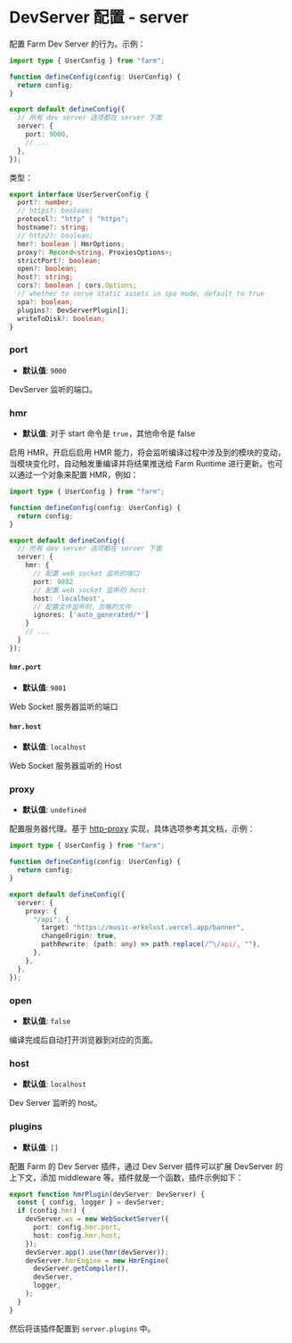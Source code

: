 # DevServer 配置 - server

配置 Farm Dev Server 的行为。示例：

```ts
import type { UserConfig } from "farm";

function defineConfig(config: UserConfig) {
  return config;
}

export default defineConfig({
  // 所有 dev server 选项都在 server 下面
  server: {
    port: 9000,
    // ...
  },
});
```

类型：

```ts
export interface UserServerConfig {
  port?: number;
  // https?: boolean;
  protocol?: "http" | "https";
  hostname?: string;
  // http2?: boolean;
  hmr?: boolean | HmrOptions;
  proxy?: Record<string, ProxiesOptions>;
  strictPort?: boolean;
  open?: boolean;
  host?: string;
  cors?: boolean | cors.Options;
  // whether to serve static assets in spa mode, default to true
  spa?: boolean;
  plugins?: DevServerPlugin[];
  writeToDisk?: boolean;
}
```

### port

- **默认值**: `9000`

DevServer 监听的端口。

<!-- ### https(WIP) -->

### hmr

- **默认值**: 对于 start 命令是 `true`，其他命令是 false

启用 HMR，开启后启用 HMR 能力，将会监听编译过程中涉及到的模块的变动，当模块变化时，自动触发重编译并将结果推送给 Farm Runtime 进行更新。也可以通过一个对象来配置 HMR，例如：

```ts
import type { UserConfig } from "farm";

function defineConfig(config: UserConfig) {
  return config;
}

export default defineConfig({
  // 所有 dev server 选项都在 server 下面
  server: {
    hmr: {
      // 配置 web socket 监听的端口
      port: 9802
      // 配置 web socket 监听的 host
      host: 'localhost',
      // 配置文件监听时，忽略的文件
      ignores: ['auto_generated/*']
    }
    // ...
  }
});
```

#### `hmr.port`

- **默认值**: `9801`

Web Socket 服务器监听的端口

#### `hmr.host`

- **默认值**: `localhost`

Web Socket 服务器监听的 Host

### proxy

- **默认值**: `undefined`

配置服务器代理。基于 [http-proxy](https://github.com/http-party/node-http-proxy?tab=readme-ov-file#options) 实现，具体选项参考其文档，示例：

```ts
import type { UserConfig } from "farm";

function defineConfig(config: UserConfig) {
  return config;
}

export default defineConfig({
  server: {
    proxy: {
      "/api": {
        target: "https://music-erkelost.vercel.app/banner",
        changeOrigin: true,
        pathRewrite: (path: any) => path.replace(/^\/api/, ""),
      },
    },
  },
});
```

<!-- ### strictPort
* **默认值**: `false` -->

### open

- **默认值**: `false`

编译完成后自动打开浏览器到对应的页面。

### host

- **默认值**: `localhost`

Dev Server 监听的 host。

### plugins

- **默认值**: `[]`

配置 Farm 的 Dev Server 插件，通过 Dev Server 插件可以扩展 DevServer 的上下文，添加 middleware 等。插件就是一个函数，插件示例如下：

```ts
export function hmrPlugin(devServer: DevServer) {
  const { config, logger } = devServer;
  if (config.hmr) {
    devServer.ws = new WebSocketServer({
      port: config.hmr.port,
      host: config.hmr.host,
    });
    devServer.app().use(hmr(devServer));
    devServer.hmrEngine = new HmrEngine(
      devServer.getCompiler(),
      devServer,
      logger,
    );
  }
}
```

然后将该插件配置到 `server.plugins` 中。
